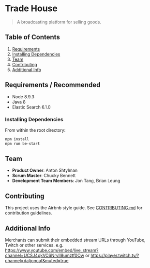 # Trade House

> A broadcasting platform for selling goods.

## Table of Contents

1. [Requirements](#requirements)
2. [Installing Dependencies](#installing-dependencies)
3. [Team](#team)
4. [Contributing](#contributing)
5. [Additional Info](#additional-info)

## Requirements / Recommended

- Node 8.9.3
- Java 8
- Elastic Search 6.1.0

### Installing Dependencies

From within the root directory:

```sh
npm install
npm run be-start
```

## Team

  - __Product Owner__: Anton Shtylman
  - __Scrum Master__: Chucky Bennett
  - __Development Team Members__: Jon Tang, Brian Leung

## Contributing

This project uses the Airbnb style guide. See [CONTRIBUTING.md](CONTRIBUTING.md) for contribution guidelines.

## Additional Info

Merchants can submit their embedded stream URLs through YouTube, Twitch or other services. e.g. https://www.youtube.com/embed/live_stream?channel=UCSJ4gkVC6NrvII8umztf0Ow or https://player.twitch.tv/?channel=datjoncat&muted=true